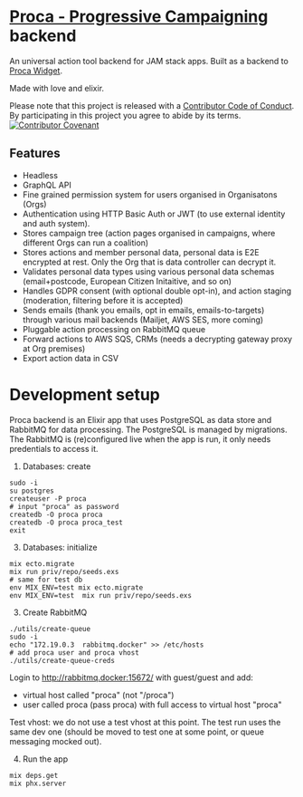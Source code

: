 # [Proca - Progressive Campaigning](https://proca.app) backend

An universal action tool backend for JAM stack apps.
Built as a backend to [Proca Widget](https://github.com/FixTheStatusQuo/proca).

Made with love and elixir.

Please note that this project is released with a [Contributor Code of Conduct](code_of_conduct.md). By participating in this project you agree to abide by its terms.
[![Contributor Covenant](https://img.shields.io/badge/Contributor%20Covenant-v2.0%20adopted-ff69b4.svg)](code_of_conduct.md) 

## Features
- Headless 
- GraphQL API 
- Fine grained permission system for users organised in Organisatons (Orgs)
- Authentication using HTTP Basic Auth or JWT (to use external identity and auth system).
- Stores campaign tree (action pages organised in campaigns, where different Orgs can run a coalition)
- Stores actions and member personal data, personal data is E2E encrypted at rest. Only the Org that is data controller can decrypt it.
- Validates personal data types using various personal data schemas (email+postcode, European Citizen Initaitive, and so on)
- Handles GDPR consent (with optional double opt-in), and action staging (moderation, filtering before it is accepted)
- Sends emails (thank you emails, opt in emails, emails-to-targets) through various mail backends (Mailjet, AWS SES, more coming)
- Pluggable action processing on RabbitMQ queue 
- Forward actions to AWS SQS, CRMs (needs a decrypting gateway proxy at Org premises)
- Export action data in CSV


# Development setup

Proca backend is an Elixir app that uses PostgreSQL as data store and RabbitMQ
for data processing. The PostgreSQL is managed by migrations. The RabbitMQ is
(re)configured live when the app is run, it only needs predentials to access it.

1. Databases: create

```
sudo -i
su postgres
createuser -P proca
# input "proca" as password
createdb -O proca proca
createdb -O proca proca_test
exit
```

3. Databases: initialize
```
mix ecto.migrate
mix run priv/repo/seeds.exs
# same for test db
env MIX_ENV=test mix ecto.migrate
env MIX_ENV=test  mix run priv/repo/seeds.exs
```

3. Create RabbitMQ

```
./utils/create-queue
sudo -i
echo "172.19.0.3  rabbitmq.docker" >> /etc/hosts
# add proca user and proca vhost
./utils/create-queue-creds
```

Login to http://rabbitmq.docker:15672/ with guest/guest and add:
- virtual host called "proca" (not "/proca")
- user called proca (pass proca) with full access to virtual host "proca"

Test vhost: we do not use a test vhost at this point. The test run uses the same
dev one (should be moved to test one at some point, or queue messaging mocked
out).

4. Run the app

```
mix deps.get
mix phx.server
```
